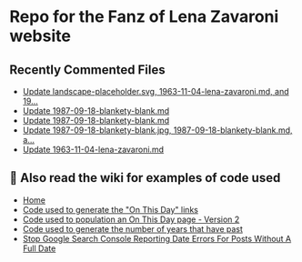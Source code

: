 # Repo for the Fanz of Lena Zavaroni website

## Recently Commented Files
<!-- BLOG-POST-LIST:START -->
- [Update landscape-placeholder.svg, 1963-11-04-lena-zavaroni.md, and 19…](https://github.com/FanzOfLenaZavaroni/fanzoflenazavaroni.github.io/commit/c804f8ff75c95f26457751abfa54229e2735b2c0)
- [Update 1987-09-18-blankety-blank.md](https://github.com/FanzOfLenaZavaroni/fanzoflenazavaroni.github.io/commit/8d333510b40b28a39eea9e3b24a0dcad320f8b17)
- [Update 1987-09-18-blankety-blank.md](https://github.com/FanzOfLenaZavaroni/fanzoflenazavaroni.github.io/commit/5cbe06b31a046959432fcf8fbe53f9bca389f3ae)
- [Update 1987-09-18-blankety-blank.jpg, 1987-09-18-blankety-blank.md, a…](https://github.com/FanzOfLenaZavaroni/fanzoflenazavaroni.github.io/commit/fd3696f8e135d1d634c6da4423bb8ca2417a48ee)
- [Update 1963-11-04-lena-zavaroni.md](https://github.com/FanzOfLenaZavaroni/fanzoflenazavaroni.github.io/commit/fa61e9f5018636e16d511a27c12afb2d87635083)
<!-- BLOG-POST-LIST:END -->

## :notebook: Also read the wiki for examples of code used
* [Home](https://github.com/FanzOfLenaZavaroni/fanzoflenazavaroni.github.io/wiki)
* [Code used to generate the "On This Day" links](https://github.com/FanzOfLenaZavaroni/fanzoflenazavaroni.github.io/wiki/On-This-Day-Code)
* [Code used to population an On This Day page - Version 2](https://github.com/FanzOfLenaZavaroni/fanzoflenazavaroni.github.io/wiki/Code-used-to-population-an-On-This-Day-page-%E2%80%90-Version-2)
* [Code used to generate the number of years that have past](https://github.com/FanzOfLenaZavaroni/fanzoflenazavaroni.github.io/wiki/Number-of-years-gone-by-code)
* [Stop Google Search Console Reporting Date Errors For Posts Without A Full Date](https://github.com/FanzOfLenaZavaroni/fanzoflenazavaroni.github.io/wiki/Stop-Google-Search-Console-Reporting-Date-Errors-For-Posts-Without-A-Full-Date)
